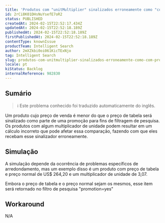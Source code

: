 ```yaml
---
title: 'Produtos com "unitMultiplier" sinalizados erroneamente como "com promoção" para filtros de pesquisa'
id: 2rCi8K01DHsNuYsefE7oR2
status: PUBLISHED
createdAt: 2024-02-15T22:52:17.434Z
updatedAt: 2024-02-15T22:52:18.189Z
publishedAt: 2024-02-15T22:52:18.189Z
firstPublishedAt: 2024-02-15T22:52:18.189Z
contentType: knownIssue
productTeam: Intelligent Search
author: 2mXZkbi0oi061KicTExNjo
tag: Intelligent Search
slug: produtos-com-unitmultiplier-sinalizados-erroneamente-como-com-promocao-para-filtros-de-pesquisa
locale: pt
kiStatus: Backlog
internalReference: 982830
---
```


## Sumário

>ℹ️ Este problema conhecido foi traduzido automaticamente do inglês.


Um produto cujo preço de venda é menor do que o preço de tabela será sinalizado como parte de uma promoção para fins de filtragem de pesquisa. Os produtos com algum multiplicador de unidade podem resultar em um cálculo incorreto que pode afetar essa comparação, fazendo com que eles recebam esse sinalizador erroneamente.

## Simulação


A simulação depende da ocorrência de problemas específicos de arredondamento, mas um exemplo disso é um produto com preço de tabela e preço normal de US$ 264,20 e um multiplicador de unidade de 3,07.

Embora o preço de tabela e o preço normal sejam os mesmos, esse item será retornado no filtro de pesquisa "promotion=yes"

## Workaround


N/A





